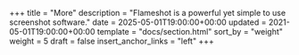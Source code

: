 +++
title = "More"
description = "Flameshot is a powerful yet simple to use screenshot software."
date = 2025-05-01T19:00:00+00:00
updated = 2021-05-01T19:00:00+00:00
template = "docs/section.html"
sort_by = "weight"
weight = 5
draft = false
insert_anchor_links = "left"
+++
